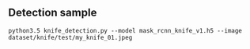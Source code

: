 ## Detection sample
```
python3.5 knife_detection.py --model mask_rcnn_knife_v1.h5 --image dataset/knife/test/my_knife_01.jpeg
```
